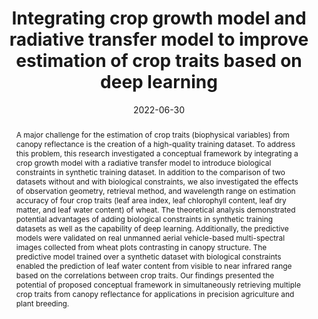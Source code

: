 ---
authors:
 - Qiaomin Chen
 - bangyou-zheng
 - Tong Chen
 - Scott C Chapman
 
doi: 10.1093/jxb/erac291
date: "2022-06-30"
image_preview: ""
math: false
publication_types: ["2"]
publication: "Journal of Experimental Botany"
publication_short: ""
selected: false
title: "Integrating crop growth model and radiative transfer model to improve estimation of crop traits based on deep learning"
tags: 
 - APSIM
 - PROSAIL
 - wheat

abstract: "A major challenge for the estimation of crop traits (biophysical variables) from canopy reflectance is the creation of a high-quality training dataset. To address this problem, this research investigated a conceptual framework by integrating a crop growth model with a radiative transfer model to introduce biological constraints in synthetic training dataset. In addition to the comparison of two datasets without and with biological constraints, we also investigated the effects of observation geometry, retrieval method, and wavelength range on estimation accuracy of four crop traits (leaf area index, leaf chlorophyll content, leaf dry matter, and leaf water content) of wheat. The theoretical analysis demonstrated potential advantages of adding biological constraints in synthetic training datasets as well as the capability of deep learning. Additionally, the predictive models were validated on real unmanned aerial vehicle-based multi-spectral images collected from wheat plots contrasting in canopy structure. The predictive model trained over a synthetic dataset with biological constraints enabled the prediction of leaf water content from visible to near infrared range based on the correlations between crop traits. Our findings presented the potential of proposed conceptual framework in simultaneously retrieving multiple crop traits from canopy reflectance for applications in precision agriculture and plant breeding."

---